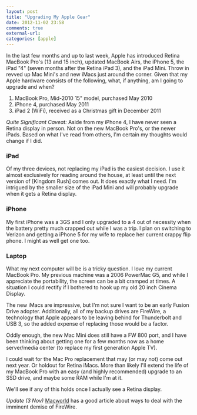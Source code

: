```yaml
---
layout: post
title: "Upgrading My Apple Gear"
date: 2012-11-02 23:58
comments: true
external-url: 
categories: [apple]
---
```


In the last few months and up to last week, Apple has introduced Retina MacBook Pro's (13 and 15 inch), updated MacBook Airs, the iPhone 5, the iPad "4" (seven months after the Retina iPad 3), and the iPad Mini. Throw in revved up Mac Mini's and new iMacs just around the corner. Given that my Apple hardware consists of the following, what, if anything, am I going to upgrade and when?

1. MacBook Pro, Mid-2010 15" model, purchased May 2010
2. iPhone 4, purchased May 2011
3. iPad 2 (WiFi), received as a Christmas gift in December 2011

*Quite Significant Caveat:* Aside from my iPhone 4, I have never seen a Retina display in person. Not on the new MacBook Pro's, or the newer iPads. Based on what I've read from others, I'm certain my thoughts would change if I did.
 
### iPad
Of my three devices, not replacing my iPad is the easiest decision. I use it almost exclusively for reading around the house, at least until the next version of [Kingdom Rush] comes out. It does exactly what I need. I'm intrigued by the smaller size of the iPad Mini and will probably upgrade when it gets a Retina display.

### iPhone
My first iPhone was a 3GS and I only upgraded to a 4 out of necessity when the battery pretty much crapped out while I was a trip. I plan on switching to Verizon and getting a iPhone 5 for my wife to replace her current crappy flip phone. I might as well get one too.

### Laptop
What my next computer will be is a tricky question. I love my current MacBook Pro. My previous machine was a 2006 PowerMac G5, and while I appreciate the portability, the screen can be a bit cramped at times. A situation I could rectify if I bothered to hook up my old 20 inch Cinema Display. 

The new iMacs are impressive, but I'm not sure I want to be an early Fusion Drive adopter. Additionally, all of my backup drives are FireWire, a technology that Apple appears to be leaving behind for Thunderbolt and USB 3, so the added expense of replacing those would be a factor.

Oddly enough, the new Mac Mini does still have a FW 800 port, and I have been thinking about getting one for a few months now as a home server/media center (to replace my first generation Apple TV). 

I could wait for the Mac Pro replacement that may (or may not) come out next year. Or holdout for Retina iMacs. More than likely I'll extend the life of my MacBook Pro with an easy (and highly recommended) upgrade to an SSD drive, and maybe some RAM while I'm at it.

We'll see if any of this holds once I actually see a Retina display.

*Update (3 Nov)* [Macworld][2] has a good article about ways to deal with the imminent demise of FireWire.


[1]: http://www.kingdomrush.com/
[2]: http://www.macworld.com/article/2013380/firewires-demise-heres-how-to-cope.html
